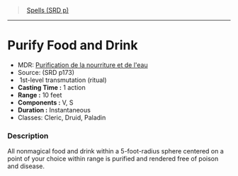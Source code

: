 ﻿---
!SpellVO
Level: 1
Type: transmutation
Ritual: ritual
CastingTime: 1 action
Range: 10 feet
Components: V, S
Duration: Instantaneous
Classes: Cleric, Druid, Paladin
Id: spells_vo.md#purify-food-and-drink
ParentLink: spells_vo.md#spells-srd-p
Name: Purify Food and Drink
ParentName: Spells (SRD p)
NameLevel: 1
AltName: "[Purification de la nourriture et de l'eau](hd_spells_purification_de_la_nourriture_et_de_leau.md)"
Source: (SRD p173)
---
> [Spells (SRD p)](srd_spells.md)

---

# Purify Food and Drink

- MDR: [Purification de la nourriture et de l'eau](hd_spells_purification_de_la_nourriture_et_de_leau.md)
- Source: (SRD p173)
-  1st-level transmutation (ritual)
- **Casting Time :** 1 action
- **Range :** 10 feet
- **Components :** V, S
- **Duration :** Instantaneous
- Classes: Cleric, Druid, Paladin

### Description

All nonmagical food and drink within a 5-foot-radius sphere centered on a point of your choice within range is purified and rendered free of poison and disease.

